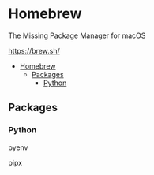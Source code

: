 # Homebrew

The Missing Package Manager for macOS

https://brew.sh/

- [Homebrew](#homebrew)
  - [Packages](#packages)
    - [Python](#python)

## Packages

### Python

pyenv

pipx
